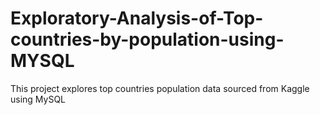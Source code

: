 # Exploratory-Analysis-of-Top-countries-by-population-using-MYSQL
This project explores top countries population data sourced from Kaggle using MySQL
